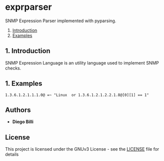 
# exprparser
SNMP Expression Parser implemented with pyparsing.

1. [Introduction](#introduction)
2. [Examples](#examples)


## 1. Introduction<a name="introduction"></a>

SNMP Expression Language is an utility language used to implement SNMP checks.

## 1. Examples<a name="examples"></a>

```
1.3.6.1.2.1.1.1.0@ =~ "Linux  or 1.3.6.1.2.1.2.2.1.8@[0][1] == 1"
```

## Authors

* **Diego Billi**

## License

This project is licensed under the GNUv3 License - see the [LICENSE](LICENSE) file for details


